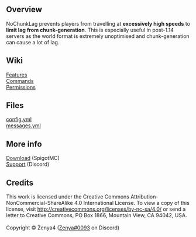 ## Overview
NoChunkLag prevents players from travelling at **excessively high speeds** to **limit lag from chunk-generation**. This is especially useful in post-1.14 servers as the world format is extremely unoptimised and chunk-generation can cause a lot of lag.

## Wiki
[Features](https://gitlab.com/Zenya4/no-chunk-lag/-/wikis/Features)<br>
[Commands](https://gitlab.com/Zenya4/no-chunk-lag/-/wikis/Commands)<br>
[Permissions](https://gitlab.com/Zenya4/no-chunk-lag/-/wikis/Permissions)

## Files
[config.yml](https://gitlab.com/Zenya4/no-chunk-lag/-/tree/master/core/src/main/resources/config.yml)<br>
[messages.yml](https://gitlab.com/Zenya4/no-chunk-lag/-/tree/master/core/src/main/resources/messages.yml)

## More info
[Download](https://www.spigotmc.org/resources/%E2%9D%8C%E2%9C%88%EF%B8%8F-nochunklag-%E2%9C%88%EF%B8%8F%E2%9D%8C-elytra-and-trident-speed-nerf-cooldowns-more.72879/) (SpigotMC)<br>
[Support](https://discord.gg/KGuaxpM) (Discord)

## Credits
This work is licensed under the Creative Commons Attribution-NonCommercial-ShareAlike 4.0 International License. To view a copy of this license, visit http://creativecommons.org/licenses/by-nc-sa/4.0/ or send a letter to Creative Commons, PO Box 1866, Mountain View, CA 94042, USA.<br><br>
Copyright © Zenya4 ([Zenya#0093](https://discord.gg/KGuaxpM) on Discord)